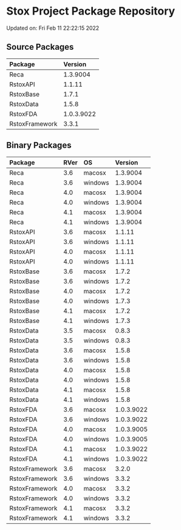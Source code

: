 # Stox Project Package Repository


Updated on: Fri Feb 11 22:22:15 2022
## Source Packages

|Package        |Version    |
|:--------------|:----------|
|Reca           |1.3.9004   |
|RstoxAPI       |1.1.11     |
|RstoxBase      |1.7.1      |
|RstoxData      |1.5.8      |
|RstoxFDA       |1.0.3.9022 |
|RstoxFramework |3.3.1      |

## Binary Packages

|Package        |RVer |OS      |Version    |
|:--------------|:----|:-------|:----------|
|Reca           |3.6  |macosx  |1.3.9004   |
|Reca           |3.6  |windows |1.3.9004   |
|Reca           |4.0  |macosx  |1.3.9004   |
|Reca           |4.0  |windows |1.3.9004   |
|Reca           |4.1  |macosx  |1.3.9004   |
|Reca           |4.1  |windows |1.3.9004   |
|RstoxAPI       |3.6  |macosx  |1.1.11     |
|RstoxAPI       |3.6  |windows |1.1.11     |
|RstoxAPI       |4.0  |macosx  |1.1.11     |
|RstoxAPI       |4.0  |windows |1.1.11     |
|RstoxBase      |3.6  |macosx  |1.7.2      |
|RstoxBase      |3.6  |windows |1.7.2      |
|RstoxBase      |4.0  |macosx  |1.7.2      |
|RstoxBase      |4.0  |windows |1.7.3      |
|RstoxBase      |4.1  |macosx  |1.7.2      |
|RstoxBase      |4.1  |windows |1.7.3      |
|RstoxData      |3.5  |macosx  |0.8.3      |
|RstoxData      |3.5  |windows |0.8.3      |
|RstoxData      |3.6  |macosx  |1.5.8      |
|RstoxData      |3.6  |windows |1.5.8      |
|RstoxData      |4.0  |macosx  |1.5.8      |
|RstoxData      |4.0  |windows |1.5.8      |
|RstoxData      |4.1  |macosx  |1.5.8      |
|RstoxData      |4.1  |windows |1.5.8      |
|RstoxFDA       |3.6  |macosx  |1.0.3.9022 |
|RstoxFDA       |3.6  |windows |1.0.3.9022 |
|RstoxFDA       |4.0  |macosx  |1.0.3.9005 |
|RstoxFDA       |4.0  |windows |1.0.3.9005 |
|RstoxFDA       |4.1  |macosx  |1.0.3.9022 |
|RstoxFDA       |4.1  |windows |1.0.3.9022 |
|RstoxFramework |3.6  |macosx  |3.2.0      |
|RstoxFramework |3.6  |windows |3.3.2      |
|RstoxFramework |4.0  |macosx  |3.3.2      |
|RstoxFramework |4.0  |windows |3.3.2      |
|RstoxFramework |4.1  |macosx  |3.3.2      |
|RstoxFramework |4.1  |windows |3.3.2      |
